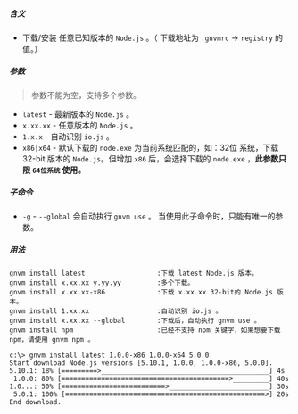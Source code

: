 ##### 含义
* 下载/安装 任意已知版本的 `Node.js` 。（ 下载地址为 `.gnvmrc` -> `registry` 的值。）

##### 参数
> 参数不能为空，支持多个参数。

* `latest` - 最新版本的 `Node.js` 。
* `x.xx.xx` - 任意版本的 `Node.js` 。
* `1.x.x` - 自动识别 `io.js` 。
* `x86|x64` - 默认下载的 `node.exe` 为当前系统匹配的，如：32位 系统，下载 32-bit 版本的 `Node.js`。但增加 `x86` 后，会选择下载的 `node.exe` ，**此参数只限 `64位系统` 使用。**

##### 子命令
* `-g` - `--global` 会自动执行 `gnvm use` 。 当使用此子命令时，只能有唯一的参数。

##### 用法
```
gnvm install latest                  :下载 latest Node.js 版本。
gnvm install x.xx.xx y.yy.yy         :多个下载。
gnvm install x.xx.xx-x86             :下载 x.xx.xx 32-bit的 Node.js 版本。
gnvm install 1.xx.xx                 :自动识别 io.js 。
gnvm install x.xx.xx --global        :下载后，自动执行 gnvm use 。
gnvm install npm                     :已经不支持 npm 关键字，如果想要下载 npm，请使用 gnvm npm 。
```

```
c:\> gnvm install latest 1.0.0-x86 1.0.0-x64 5.0.0
Start download Node.js versions [5.10.1, 1.0.0, 1.0.0-x86, 5.0.0].
5.10.1: 18% [=========>__________________________________________] 4s
 1.0.0: 80% [==========================================>_________] 40s
1.0...: 50% [==========================>_________________________] 30s
 5.0.1: 100% [==================================================>] 20s
End download.
```
